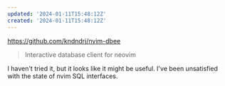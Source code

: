 ```yaml
---
updated: '2024-01-11T15:48:12Z'
created: '2024-01-11T15:48:12Z'
---
```

https://github.com/kndndrj/nvim-dbee

> Interactive database client for neovim

I haven't tried it, but it looks like it might be useful. I've been unsatisfied with the state of nvim SQL interfaces.
